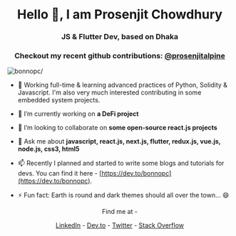 <h1 align="center">Hello 👋, I am Prosenjit Chowdhury</h1>
<h3 align="center">JS & Flutter Dev, based on Dhaka</h3>

<h3 align="center">Checkout my recent github contributions: <a href=https://github.com/prosenjitalpine target="_blank">@prosenjitalpine</a></h3>
<p align="left"> <img src=https://komarev.com/ghpvc/?username=bonnopc alt=bonnopc/> </p>

- 🌱  Working full-time & learning advanced practices of Python, Solidity & Javascript. I'm also very much interested contributing in some embedded system projects.

- 🔭  I’m currently working on **a DeFi project**

- 👯  I’m looking to collaborate on **some open-source react.js projects**

- 💬  Ask me about **javascript, react.js, next.js, flutter, redux.js, vue.js, node.js, css3, html5**

- 📫  Recently I planned and started to write some blogs and tutorials for devs. You can find it here - [https://dev.to/bonnopc](https://dev.to/bonnopc).

- ⚡ Fun fact: Earth is round and dark themes should all over the town... 😄



<p align="center">Find me at -</p>
<p align="center">
<a href=https://linkedin.com/in/bonnopc target="_blank">LinkedIn</a> - 
<a href=https://dev.to/bonnopc target="blank">Dev.to</a> - 
<a href=https://twitter.com/bonnopc target="blank">Twitter</a> - 
<a href=https://stackoverflow.com/bonnopc target="blank">Stack Overflow</a>
</p>
